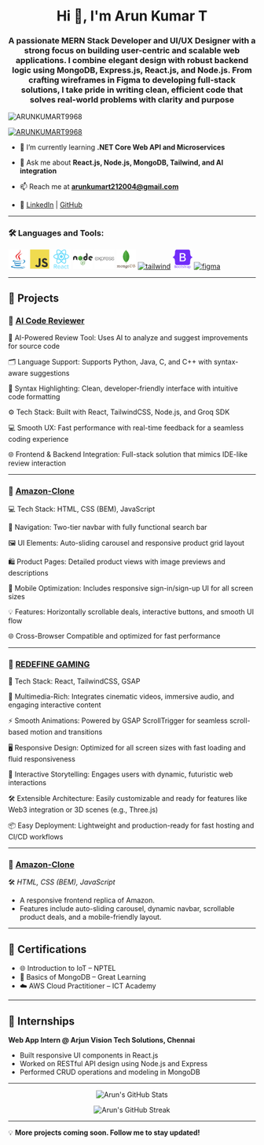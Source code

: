 <h1 align="center">Hi 👋, I'm Arun Kumar T</h1>
<h3 align="center">
A passionate MERN Stack Developer and UI/UX Designer with a strong focus on building user-centric and scalable web applications. I combine elegant design with robust backend logic using MongoDB, Express.js, React.js, and Node.js. From crafting wireframes in Figma to developing full-stack solutions, I take pride in writing clean, efficient code that solves real-world problems with clarity and purpose
</h3>

<p align="left"> <img src="https://komarev.com/ghpvc/?username=ARUNKUMART9968&label=Profile%20views&color=0e75b6&style=flat" alt="ARUNKUMART9968" /> </p>

<p align="left"> <a href="https://github.com/ryo-ma/github-profile-trophy"><img src="https://github-profile-trophy.vercel.app/?username=ARUNKUMART9968" alt="ARUNKUMART9968" /></a> </p>

- 🌱 I’m currently learning **.NET Core Web API and Microservices**

- 💬 Ask me about **React.js, Node.js, MongoDB, Tailwind, and AI integration**

- 📫 Reach me at **[arunkumart212004@gmail.com](mailto:arunkumart212004@gmail.com)**

- 🔗 [LinkedIn](https://www.linkedin.com/in/arunkumar-t-563746256/) | [GitHub](https://github.com/ARUNKUMART9968)

---

<h3 align="left">🛠️ Languages and Tools:</h3>
<p align="left">
  <a href="https://www.java.com" target="_blank"><img src="https://raw.githubusercontent.com/devicons/devicon/master/icons/java/java-original.svg" alt="java" width="40" height="40"/></a>
  <a href="https://developer.mozilla.org/en-US/docs/Web/JavaScript" target="_blank"><img src="https://raw.githubusercontent.com/devicons/devicon/master/icons/javascript/javascript-original.svg" alt="javascript" width="40" height="40"/></a>
  <a href="https://reactjs.org/" target="_blank"><img src="https://raw.githubusercontent.com/devicons/devicon/master/icons/react/react-original-wordmark.svg" alt="react" width="40" height="40"/></a>
  <a href="https://nodejs.org" target="_blank"><img src="https://raw.githubusercontent.com/devicons/devicon/master/icons/nodejs/nodejs-original-wordmark.svg" alt="nodejs" width="40" height="40"/></a>
  <a href="https://expressjs.com" target="_blank"><img src="https://raw.githubusercontent.com/devicons/devicon/master/icons/express/express-original-wordmark.svg" alt="express" width="40" height="40"/></a>
  <a href="https://www.mongodb.com/" target="_blank"><img src="https://raw.githubusercontent.com/devicons/devicon/master/icons/mongodb/mongodb-original-wordmark.svg" alt="mongodb" width="40" height="40"/></a>
  <a href="https://tailwindcss.com/" target="_blank"><img src="https://www.vectorlogo.zone/logos/tailwindcss/tailwindcss-icon.svg" alt="tailwind" width="40" height="40"/></a>
  <a href="https://getbootstrap.com" target="_blank"><img src="https://raw.githubusercontent.com/devicons/devicon/master/icons/bootstrap/bootstrap-plain-wordmark.svg" alt="bootstrap" width="40" height="40"/></a>
  <a href="https://www.figma.com/" target="_blank"><img src="https://www.vectorlogo.zone/logos/figma/figma-icon.svg" alt="figma" width="40" height="40"/></a>
</p>

---

## 💼 Projects

### 🔹 [AI Code Reviewer](https://github.com/ARUNKUMART9968/AI-Code-Reviewer)
🧠 AI-Powered Review Tool: Uses AI to analyze and suggest improvements for source code

🗂️ Language Support: Supports Python, Java, C, and C++ with syntax-aware suggestions

🎨 Syntax Highlighting: Clean, developer-friendly interface with intuitive code formatting

⚙️ Tech Stack: Built with React, TailwindCSS, Node.js, and Groq SDK

💻 Smooth UX: Fast performance with real-time feedback for a seamless coding experience

🌐 Frontend & Backend Integration: Full-stack solution that mimics IDE-like review interaction

---

### 🔹 [Amazon-Clone](https://github.com/ARUNKUMART9968/amazon-clone.git)
💻 Tech Stack: HTML, CSS (BEM), JavaScript

🧭 Navigation: Two-tier navbar with fully functional search bar

🖼️ UI Elements: Auto-sliding carousel and responsive product grid layout

🛍️ Product Pages: Detailed product views with image previews and descriptions

📱 Mobile Optimization: Includes responsive sign-in/sign-up UI for all screen sizes

💡 Features: Horizontally scrollable deals, interactive buttons, and smooth UI flow

🌐 Cross-Browser Compatible and optimized for fast performance


---
### 🔹 [REDEFINE GAMING](https://github.com/ARUNKUMART9968/Gamingwebsite.git)
🚀 Tech Stack: React, TailwindCSS, GSAP

🎥 Multimedia-Rich: Integrates cinematic videos, immersive audio, and engaging interactive content

⚡ Smooth Animations: Powered by GSAP ScrollTrigger for seamless scroll-based motion and transitions

🖥️ Responsive Design: Optimized for all screen sizes with fast loading and fluid responsiveness

🧠 Interactive Storytelling: Engages users with dynamic, futuristic web interactions

🛠️ Extensible Architecture: Easily customizable and ready for features like Web3 integration or 3D scenes (e.g., Three.js)

📦 Easy Deployment: Lightweight and production-ready for fast hosting and CI/CD workflows

---

### 🔹 [Amazon-Clone](https://github.com/ARUNKUMART9968/amazon-clone.git)
🛠️ *HTML, CSS (BEM), JavaScript*

- A responsive frontend replica of Amazon.
- Features include auto-sliding carousel, dynamic navbar, scrollable product deals, and a mobile-friendly layout.

---

## 📜 Certifications

- 🌐 Introduction to IoT – NPTEL  
- 📘 Basics of MongoDB – Great Learning  
- ☁️ AWS Cloud Practitioner – ICT Academy  

---

## 🧪 Internships

**Web App Intern @ Arjun Vision Tech Solutions, Chennai**

- Built responsive UI components in React.js
- Worked on RESTful API design using Node.js and Express
- Performed CRUD operations and modeling in MongoDB

---

<p align="center">
  <img src="https://github-readme-stats.vercel.app/api?username=ARUNKUMART9968&show_icons=true&locale=en&theme=radical" alt="Arun's GitHub Stats" />
</p>

<p align="center">
  <img src="https://github-readme-streak-stats.herokuapp.com/?user=ARUNKUMART9968&theme=radical" alt="Arun's GitHub Streak" />
</p>

---

💡 **More projects coming soon. Follow me to stay updated!**

